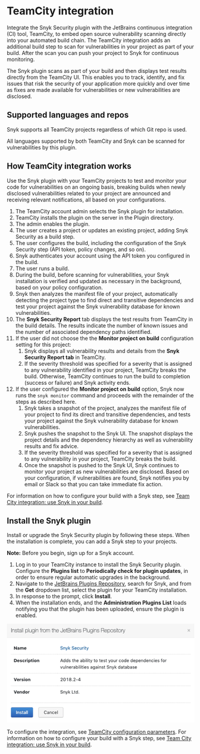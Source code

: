 # TeamCity integration

Integrate the Snyk Security plugin with the JetBrains continuous integration (CI) tool, TeamCity, to embed open source vulnerability scanning directly into your automated build chain. The TeamCity integration adds an additional build step to scan for vulnerabilities in your project as part of your build. After the scan you can push your project to Snyk for continuous monitoring.

The Snyk plugin scans as part of your build and then displays test results directly from the TeamCity UI. This enables you to track, identify, and fix issues that risk the security of your application more quickly and over time as fixes are made available for vulnerabilities or new vulnerabilities are disclosed.

## Supported languages and repos

Snyk supports all TeamCity projects regardless of which Git repo is used.

All languages supported by both TeamCity and Snyk can be scanned for vulnerabilities by this plugin.

## How TeamCity integration works

Use the Snyk plugin with your TeamCity projects to test and monitor your code for vulnerabilities on an ongoing basis, breaking builds when newly disclosed vulnerabilities related to your project are announced and receiving relevant notifications, all based on your configurations.

1. The TeamCity account admin selects the Snyk plugin for installation.
2. TeamCity installs the plugin on the server in the Plugin directory.
3. The admin enables the plugin.
4. The user creates a project or updates an existing project, adding Snyk Security as a build step.
5. The user configures the build, including the configuration of the Snyk Security step (API token, policy changes, and so on).
6. Snyk authenticates your account using the API token you configured in the build.
7. The user runs a build.
8. During the build, before scanning for vulnerabilities, your Snyk installation is verified and updated as necessary in the background, based on your policy configuration.
9. Snyk then analyzes the manifest file of your project, automatically detecting the project type to find direct and transitive dependencies and test your project against the Snyk vulnerability database for known vulnerabilities.
10. The **Snyk Security Report** tab displays the test results from TeamCity in the build details. The results indicate the number of known issues and the number of associated dependency paths identified.
11. If the user did not choose the the **Monitor project on build** configuration setting for this project:
    1. Snyk displays all vulnerability results and details from the **Snyk Security Report tab** in TeamCity.
    2. If the severity threshold was specified for a severity that is assigned to any vulnerability identified in your project, TeamCity breaks the build. Otherwise, TeamCity continues to run the build to completion (success or failure) and Snyk activity ends.
12. If the user configured the **Monitor project on build** option, Snyk now runs the `snyk monitor` command and proceeds with the remainder of the steps as described here.
    1. Snyk takes a snapshot of the project, analyzes the manifest file of your project to find its direct and transitive dependencies, and tests your project against the Snyk vulnerability database for known vulnerabilities.
    2. Snyk pushes the snapshot to the Snyk UI. The snapshot displays the project details and the dependency hierarchy as well as vulnerability results and fix advice.
    3. If the severity threshold was specified for a severity that is assigned to any vulnerability in your project, TeamCity breaks the build.
    4. Once the snapshot is pushed to the Snyk UI, Snyk continues to monitor your project as new vulnerabilities are disclosed. Based on your configuration, if vulnerabilities are found, Snyk notifies you by email or Slack so that you can take immediate fix action.

For information on how to configure your build with a Snyk step, see [Team City integration: use Snyk in your build](teamcity-integration-use-snyk-in-your-build/).

## Install the Snyk plugin

Install or upgrade the Snyk Security plugin by following these steps. When the installation is complete, you can add a Snyk step to your projects.

**Note:** Before you begin, sign up for a Snyk account.

1. Log in to your TeamCity instance to install the Snyk Security plugin. Configure the **Plugins list** to **Periodically check for plugin updates**, in order to ensure regular automatic upgrades in the background.
2. Navigate to the [JetBrains Plugins Repository](https://plugins.jetbrains.com/plugin/12227-snyk-security), search for Snyk, and from the **Get** dropdown list, select the plugin for your TeamCity installation.
3. In response to the prompt, click **Install**.
4. When the installation ends, and the **Administration Plugins List** loads notifying you that the plugin has been uploaded, ensure the plugin is enabled.

![Install plugin from the JetBrains Plugins Repository](../../../../.gitbook/assets/uuid-fe65f4bc-9578-016c-00dd-6ddb97d2ead7-en.png)

To configure the integration, see [TeamCity configuration parameters](teamcity-configuration-parameters.md). For information on how to configure your build with a Snyk step, see [Team City integration: use Snyk in your build](teamcity-integration-use-snyk-in-your-build/).
